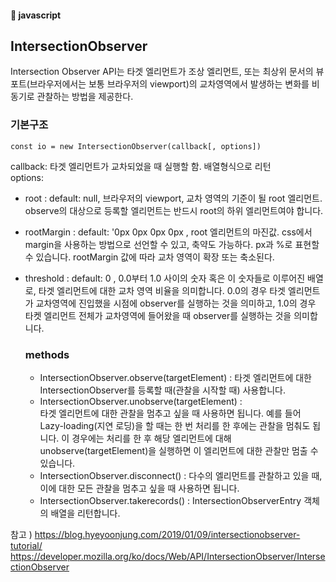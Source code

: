 #### :peach: javascript

## IntersectionObserver

Intersection Observer API는 타겟 엘리먼트가 조상 엘리먼트, 
또는 최상위 문서의 뷰포트(브라우저에서는 보통 브라우저의 viewport)의 교차영역에서 발생하는 변화를
비동기로 관찰하는 방법을 제공한다. 


### 기본구조 
```
const io = new IntersectionObserver(callback[, options]) 
```

callback: 타겟 엘리먼트가 교차되었을 때 실행할 함. 배열형식으로 리턴   
options: 
 - root : default: null, 브라우저의 viewport, 교차 영역의 기준이 될 root 엘리먼트. observe의 대상으로 등록할 엘리먼트는 반드시 root의 하위 엘리먼트여야 합니다.
 - rootMargin : default: '0px 0px 0px 0px , root 엘리먼트의 마진값. css에서 margin을 사용하는 방법으로 선언할 수 있고, 축약도 가능하다. px과 %로 표현할 수 있습니다. rootMargin 값에 따라 교차 영역이 확장 또는 축소된다.
 - threshold : default: 0 , 
     0.0부터 1.0 사이의 숫자 혹은 이 숫자들로 이루어진 배열로, 타겟 엘리먼트에 대한 교차 영역 비율을 의미합니다. 0.0의 경우 타겟 엘리먼트가 교차영역에 진입했을 시점에 observer를 실행하는 것을 의미하고, 1.0의 경우 타켓 엘리먼트 전체가 교차영역에 들어왔을 때 observer를 실행하는 것을 의미합니다.

   ### methods
    - IntersectionObserver.observe(targetElement) : 
         타겟 엘리먼트에 대한 IntersectionObserver를 등록할 때(관찰을 시작할 때) 사용합니다.
    - IntersectionObserver.unobserve(targetElement) :  
        타겟 엘리먼트에 대한 관찰을 멈추고 싶을 때 사용하면 됩니다. 
       예를 들어 Lazy-loading(지연 로딩)을 할 때는 한 번 처리를 한 후에는 관찰을 멈춰도 됩니다. 
       이 경우에는 처리를 한 후 해당 엘리먼트에 대해 unobserve(targetElement)을 실행하면 
       이 엘리먼트에 대한 관찰만 멈출 수 있습니다.
    - IntersectionObserver.disconnect() : 
       다수의 엘리먼트를 관찰하고 있을 때, 이에 대한 모든 관찰을 멈추고 싶을 때 사용하면 됩니다.
    - IntersectionObserver.takerecords() : 
      IntersectionObserverEntry 객체의 배열을 리턴합니다.


참고 ) https://blog.hyeyoonjung.com/2019/01/09/intersectionobserver-tutorial/
https://developer.mozilla.org/ko/docs/Web/API/IntersectionObserver/IntersectionObserver
